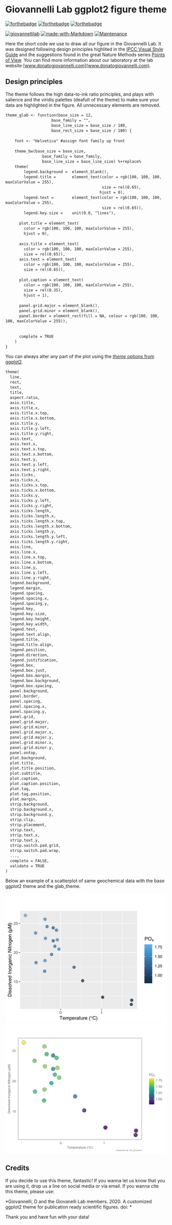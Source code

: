 # Giovannelli Lab ggplot2 figure theme

[![forthebadge](https://forthebadge.com/images/badges/cc-by-nd.svg)](https://forthebadge.com)
[![forthebadge](https://forthebadge.com/images/badges/built-with-love.svg)](https://forthebadge.com)
[![forthebadge](https://forthebadge.com/images/badges/uses-badges.svg)](https://forthebadge.com)

[![giovannellilab](https://img.shields.io/badge/BY-Giovannelli_Lab-blue)](http://www.donatogiovannelli.com)
[![made-with-Markdown](https://img.shields.io/badge/Made%20with-R-1f425f.svg)](https://www.r-project.org)
[![Maintenance](https://img.shields.io/badge/Maintained%3F-yes-green.svg)](https://github.com/giovannellilab/GLab_ggplot2_theme/graphs/commit-activity)

Here the short code we use to draw all our figure in the Giovannelli Lab. It was designed following design principles highlited in the [IPCC Visual Style Guide](https://www.ipcc.ch/site/assets/uploads/2019/04/IPCC-visual-style-guide.pdf) and the suggestions found in the great Nature Methods series [Points of View](https://www.nature.com/search?author=Bang%20Wong&order=relevance&journal=nmeth). You can find more information about our laboratory at the lab website [www.donatogiovannelli.com](www.donatogiovannelli.com).

## Design principles
The theme follows the high data-to-ink ratio principles, and plays with salience and the viridis palettes (deafult of the theme) to make sure your data are highlighted in the figure. All unnecessary elements are removed. 

```
theme_glab <- function(base_size = 12,
                    base_family = "",
                    base_line_size = base_size / 180,
                    base_rect_size = base_size / 180) {
    
    font <- "Helvetica" #assign font family up front
    
    theme_bw(base_size = base_size, 
                base_family = base_family,
                base_line_size = base_line_size) %+replace%
    theme(
        legend.background =  element_blank(),
        legend.title =       element_text(color = rgb(100, 100, 100, maxColorValue = 255), 
                                          size = rel(0.65),
                                         hjust = 0),
        legend.text =        element_text(color = rgb(100, 100, 100, maxColorValue = 255),
                                          size = rel(0.65)),
        legend.key.size =    unit(0.8, "lines"),
      
      plot.title = element_text(
        color = rgb(100, 100, 100, maxColorValue = 255), 
        hjust = 0),
        
      axis.title = element_text(
        color = rgb(100, 100, 100, maxColorValue = 255),
        size = rel(0.65)),
      axis.text = element_text(
        color = rgb(100, 100, 100, maxColorValue = 255),
        size = rel(0.65)),
        
      plot.caption = element_text(
        color = rgb(100, 100, 100, maxColorValue = 255),
        size = rel(0.35),
        hjust = 1), 
        
      panel.grid.major = element_blank(),   
      panel.grid.minor = element_blank(),   
      panel.border = element_rect(fill = NA, colour = rgb(100, 100, 100, maxColorValue = 255)),

      
      complete = TRUE
    )
}
```

You can always alter any part of the plot using the [_theme_ options from ggplot2](https://ggplot2.tidyverse.org/reference/theme.html).

```
theme(
  line,
  rect,
  text,
  title,
  aspect.ratio,
  axis.title,
  axis.title.x,
  axis.title.x.top,
  axis.title.x.bottom,
  axis.title.y,
  axis.title.y.left,
  axis.title.y.right,
  axis.text,
  axis.text.x,
  axis.text.x.top,
  axis.text.x.bottom,
  axis.text.y,
  axis.text.y.left,
  axis.text.y.right,
  axis.ticks,
  axis.ticks.x,
  axis.ticks.x.top,
  axis.ticks.x.bottom,
  axis.ticks.y,
  axis.ticks.y.left,
  axis.ticks.y.right,
  axis.ticks.length,
  axis.ticks.length.x,
  axis.ticks.length.x.top,
  axis.ticks.length.x.bottom,
  axis.ticks.length.y,
  axis.ticks.length.y.left,
  axis.ticks.length.y.right,
  axis.line,
  axis.line.x,
  axis.line.x.top,
  axis.line.x.bottom,
  axis.line.y,
  axis.line.y.left,
  axis.line.y.right,
  legend.background,
  legend.margin,
  legend.spacing,
  legend.spacing.x,
  legend.spacing.y,
  legend.key,
  legend.key.size,
  legend.key.height,
  legend.key.width,
  legend.text,
  legend.text.align,
  legend.title,
  legend.title.align,
  legend.position,
  legend.direction,
  legend.justification,
  legend.box,
  legend.box.just,
  legend.box.margin,
  legend.box.background,
  legend.box.spacing,
  panel.background,
  panel.border,
  panel.spacing,
  panel.spacing.x,
  panel.spacing.y,
  panel.grid,
  panel.grid.major,
  panel.grid.minor,
  panel.grid.major.x,
  panel.grid.major.y,
  panel.grid.minor.x,
  panel.grid.minor.y,
  panel.ontop,
  plot.background,
  plot.title,
  plot.title.position,
  plot.subtitle,
  plot.caption,
  plot.caption.position,
  plot.tag,
  plot.tag.position,
  plot.margin,
  strip.background,
  strip.background.x,
  strip.background.y,
  strip.clip,
  strip.placement,
  strip.text,
  strip.text.x,
  strip.text.y,
  strip.switch.pad.grid,
  strip.switch.pad.wrap,
  ...,
  complete = FALSE,
  validate = TRUE
)
```
Below an example of a scatterplot of same geochemical data with the base ggplot2 theme and the glab_theme.

![ggplot2 base theme](ggplot_base.png "Scatterplot with ggplot2 base theme")
![glab theme](glab_theme.png "Scatterplot with glab theme")

## Credits
If you decide to use this theme, fantastic! If you wanna let us know that you are using it, drop us a line on social media or via email. If you wanna cite this theme, please use:

*Giovannelli, D and the Giovanelli Lab members. 2020. A customized ggplot2 theme for publication ready scientific figures. doi: *

Thank you and have fun with your data!
